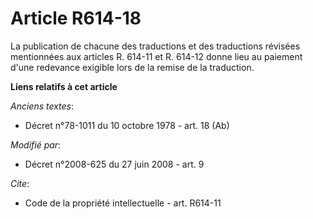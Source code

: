 # Article R614-18

La publication de chacune des traductions et des traductions révisées mentionnées aux articles R. 614-11 et R. 614-12 donne
lieu au paiement d'une redevance exigible lors de la remise de la traduction.

**Liens relatifs à cet article**

_Anciens textes_:

  - Décret n°78-1011 du 10 octobre 1978 - art. 18 (Ab)

_Modifié par_:

  - Décret n°2008-625 du 27 juin 2008 - art. 9

_Cite_:

  - Code de la propriété intellectuelle - art. R614-11
